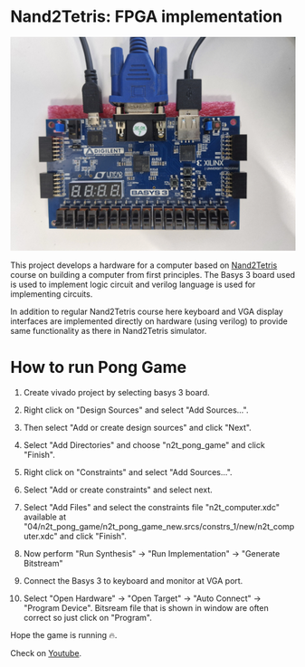 # Nand2Tetris: FPGA implementation

<img title="a title" alt="Alt text" src="./images/basys_board.jpg">

This project develops a hardware for a computer based on [Nand2Tetris](https://www.nand2tetris.org) course on building a computer from first principles. 
The Basys 3 board used is used to implement logic circuit and verilog language is used for implementing circuits.

In addition to regular Nand2Tetris course here keyboard and VGA display interfaces are implemented directly on hardware (using verilog) to provide same functionality as there in Nand2Tetris simulator.

# How to run Pong Game

1. Create vivado project by selecting basys 3 board.

2. Right click on "Design Sources" and select "Add Sources...". 

3. Then select "Add or create design sources" and click "Next". 

4. Select "Add Directories" and choose "n2t_pong_game" and click "Finish".

5. Right click on "Constraints" 
and select "Add Sources...". 

6. Select "Add or create constraints" and select next.

7. Select "Add Files" and select the constraints file  "n2t_computer.xdc" available at "04/n2t_pong_game/n2t_pong_game_new.srcs/constrs_1/new/n2t_computer.xdc" and click "Finish".

8. Now perform "Run Synthesis" &rarr; "Run Implementation" &rarr; "Generate Bitstream"

9. Connect the Basys 3 to keyboard and monitor at VGA port.

10. Select "Open Hardware" &rarr; "Open Target" &rarr; "Auto Connect" &rarr; "Program Device". Bitsream file that is shown in window are often correct so just click on "Program". 

Hope the game is running :fire:.

Check on [Youtube](https://youtu.be/c2e3QnLzx_o?feature=shared).